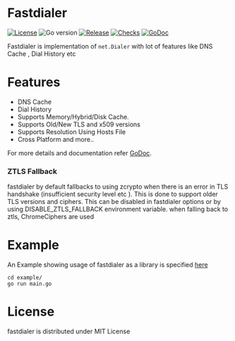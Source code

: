 # Fastdialer

[![License](https://img.shields.io/github/license/projectdiscovery/fastdialer)](LICENSE.md)
![Go version](https://img.shields.io/github/go-mod/go-version/projectdiscovery/fastdialer?filename=go.mod)
[![Release](https://img.shields.io/github/release/projectdiscovery/fastdialer)](https://github.com/projectdiscovery/fastdialer/releases/)
[![Checks](https://github.com/projectdiscovery/fastdialer/actions/workflows/build-test.yml/badge.svg)](https://github.com/projectdiscovery/fastdialer/actions/workflows/build-test.yml)
[![GoDoc](https://pkg.go.dev/badge/projectdiscovery/fastdialer)](https://pkg.go.dev/github.com/projectdiscovery/fastdialer/fastdialer)


Fastdialer is implementation of `net.Dialer` with lot of features like DNS Cache , Dial History etc

# Features

- DNS Cache
- Dial History
- Supports Memory/Hybrid/Disk Cache.
- Supports Old/New TLS and x509 versions
- Supports Resolution Using Hosts File
- Cross Platform and more..

For more details and documentation refer [GoDoc](https://pkg.go.dev/github.com/projectdiscovery/fastdialer/fastdialer).


### ZTLS Fallback

fastdialer by default fallbacks to using zcrypto when there is an error in TLS handshake (insufficient security level etc ). This is done to support older TLS versions and ciphers. This can be disabled in fastdialer options or by using DISABLE_ZTLS_FALLBACK environment variable. when falling back to ztls, ChromeCiphers are used

# Example

An Example showing usage of fastdialer as a library is specified [here](./example/main.go)

```
cd example/
go run main.go
```

# License

fastdialer is distributed under MIT License